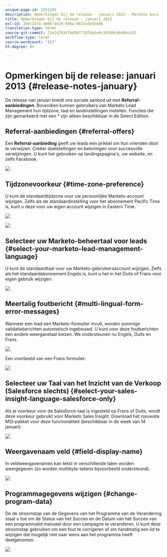 ```yaml
---
unique-page-id: 2951105
description: Opmerkingen bij de release - januari 2013 - Marketo Docs - Productdocumentatie
title: Opmerkingen bij de release - januari 2013
exl-id: 1bdc15f4-eb86-4e29-948a-0823a583ee86
translation-type: tm+mt
source-git-commit: 72e1d29347bd5b77107da1e9c30169cb6490c432
workflow-type: tm+mt
source-wordcount: '317'
ht-degree: 0%

---
```


# Opmerkingen bij de release: januari 2013 {#release-notes-january}

De release van januari breidt ons sociale aanbod uit met **Referral-aanbiedingen**. Bovendien kunnen gebruikers van Marketo Lead Management hun tijdzone, taal en landinstellingen instellen. Functies die zijn gemarkeerd met een * zijn alleen beschikbaar in de Select Edition.

## Referral-aanbiedingen {#referral-offers}

Een **Referral-aanbieding** geeft uw leads een prikkel om hun vrienden door te verwijzen. Creëer doelstellingen en beloningen voor succesvolle verwijzingen. U kunt het gebruiken op landingspagina&#39;s, uw website, en zelfs Facebook.

![](assets/image2014-9-22-15-3a20-3a13.png)

## Tijdzonevoorkeur {#time-zone-preference}

U kunt de standaardtijdzone voor uw persoonlijke Marketo-account wijzigen. Zelfs als de standaardinstelling voor het abonnement Pacific Time is, kunt u deze voor uw eigen account wijzigen in Eastern Time.

![](assets/image2014-9-22-15-3a20-3a41.png)

![](assets/image2014-9-22-15-3a21-3a2.png)

## Selecteer uw Marketo-beheertaal voor leads {#select-your-marketo-lead-management-language}

U kunt de standaardtaal voor uw Marketo-gebruikersaccount wijzigen. Zelfs als het standaardabonnement Engels is, kunt u het in het Duits of Frans voor eigen gebruik wijzigen.

![](assets/image2014-9-22-15-3a21-3a18.png)

## Meertalig foutbericht {#multi-lingual-form-error-messages}

Wanneer een lead een Marketo-formulier invult, worden sommige validatieberichten automatisch ingebouwd. U kunt voor deze foutberichten een andere weergavetaal kiezen. We ondersteunen nu Engels, Duits en Frans.

![](assets/image2014-9-22-15-3a21-3a33.png)

Een voorbeeld van een Frans formulier:

![](assets/image2014-9-22-15-3a22-3a2.png)

## Selecteer uw Taal van het Inzicht van de Verkoop (Salesforce slechts) {#select-your-sales-insight-language-salesforce-only}

Als je voorkeur voor de Salesforce-taal is ingesteld op Frans of Duits, wordt deze voorkeur gebruikt voor Marketo Sales Insight. Download het nieuwste MSI-pakket voor deze functionaliteit (beschikbaar in de week van 14 januari).

![](assets/image2014-9-22-15-3a22-3a31.png)

## Weergavenaam veld {#field-display-name}

In veldweergavenamen kan tekst in verschillende talen worden weergegeven (zo worden multibyte-tekens bijvoorbeeld ondersteund).

![](assets/image2014-9-22-15-3a22-3a56.png)

## Programmagegevens wijzigen {#change-program-data}

De de stroomstap van de Gegevens van het Programma van de Verandering staat u toe om de Status van het Succes en de Datum van het Succes van een programmalid manueel door een campagne te veranderen. U kunt deze stroomstap gebruiken om een fout te corrigeren of om handmatig een lid te wijzigen dat mogelijk niet naar wens aan het programma heeft deelgenomen.

![](assets/image2014-9-22-15-3a23-3a23.png)
